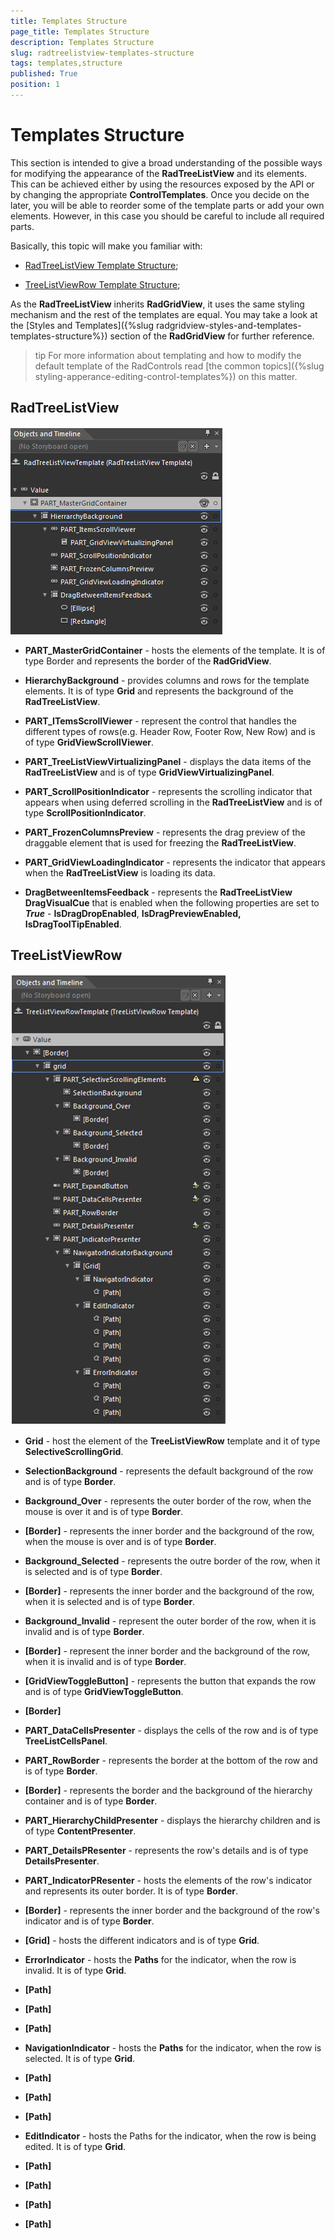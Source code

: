 ```yaml
---
title: Templates Structure
page_title: Templates Structure
description: Templates Structure
slug: radtreelistview-templates-structure
tags: templates,structure
published: True
position: 1
---
```


# Templates Structure



This section is intended to give a broad understanding of the possible ways for modifying the appearance of the __RadTreeListView__ and its elements. This can be achieved either by using the resources exposed by the API or by changing the appropriate __ControlTemplates__. Once you decide on the later, you will be able to reorder some of the template parts or add your own elements. However, in this case you should be careful to include all required parts. 

Basically, this topic will make you familiar with:

* [RadTreeListView Template Structure](#radtreelistview);

* [TreeListViewRow Template Structure](#treelistviewrow);

As the __RadTreeListView__ inherits __RadGridView__, it uses the same styling mechanism and the rest of the templates are equal. You may take a look at the [Styles and Templates]({%slug radgridview-styles-and-templates-templates-structure%}) section of the __RadGridView__ for further reference.
      

>tip For more information about templating and how to modify the default template of the RadControls read [the common topics]({%slug styling-apperance-editing-control-templates%}) on this matter.
      

## RadTreeListView

![](images/TreeLisView_TreeListViewStructure.png)

* **PART_MasterGridContainer** - hosts the elements of the template. It is of type Border and represents the border of the __RadGridView__.

* __HierarchyBackground__ - provides columns and rows for the template elements. It is of type __Grid__ and represents the background of the __RadTreeListView__. 

* **PART_ITemsScrollViewer** - represent the control that handles the different types of rows(e.g. Header Row, Footer Row, New Row) and is of type __GridViewScrollViewer__.

* **PART_TreeListViewVirtualizingPanel** - displays the data items of the __RadTreeListView__ and is of type __GridViewVirtualizingPanel__.

* **PART_ScrollPositionIndicator** - represents the scrolling indicator that appears when using deferred scrolling in the __RadTreeListView__ and is of type __ScrollPositionIndicator__.

* **PART_FrozenColumnsPreview** - represents the drag preview of the draggable element that is used for freezing the __RadTreeListView__.

* **PART_GridViewLoadingIndicator** - represents the indicator that appears when the __RadTreeListView__ is loading its data.

* __DragBetweenItemsFeedback__ - represents the __RadTreeListView DragVisualCue__ that is enabled when the following properties are set to ___True___ - __IsDragDropEnabled__, __IsDragPreviewEnabled, IsDragToolTipEnabled__.  

## TreeListViewRow

![](images/TreeLisView_TreeListViewRowStructure.png)



* __Grid__ - host the element of the __TreeListViewRow__ template and it of type __SelectiveScrollingGrid__.

* __SelectionBackground__ - represents the default background of the row and is of type __Border__.

* **Background_Over** - represents the outer border of the row, when the mouse is over it and is of type __Border__.

* __[Border]__ - represents the inner border and the background of the row, when the mouse is over and is of type __Border__.

* **Background_Selected** - represents the outre border of the row, when it is selected and is of type __Border__.

* __[Border]__ - represents the inner border and the background of the row, when it is selected and is of type __Border__.

* **Background_Invalid** - represent the outer border of the row, when it is invalid and is of type __Border__.

* __[Border]__ - represent the inner border and the background of the row, when it is invalid and is of type __Border__.

* __[GridViewToggleButton]__ - represents the button that expands the row and is of type __GridViewToggleButton__.

* __[Border]__ 

* **PART_DataCellsPresenter** - displays the cells of the row and is of type __TreeListCellsPanel__.

* **PART_RowBorder** - represents the border at the bottom of the row and is of type __Border__.

* __[Border]__ - represents the border and the background of the hierarchy container and is of type __Border__.

* **PART_HierarchyChildPresenter** - displays the hierarchy children and is of type __ContentPresenter__.

* **PART_DetailsPResenter** - represents the row's details and is of type __DetailsPresenter__.

* **PART_IndicatorPResenter** - hosts the elements of the row's indicator and represents its outer border. It is of type __Border__.

* __[Border]__ - represents the inner border and the background of the row's indicator and is of type __Border__.

* __[Grid]__ - hosts the different indicators and is of type __Grid__.

* __ErrorIndicator__ - hosts the __Paths__ for the indicator, when the row is invalid. It is of type __Grid__.

* __[Path]__

* __[Path]__

* __[Path]__

* __NavigationIndicator__ - hosts the __Paths__ for the indicator, when the row is selected. It is of type __Grid__.

* __[Path]__

* __[Path]__

* __[Path]__

* __EditIndicator__ - hosts the Paths for the indicator, when the row is being edited. It is of type __Grid__.

* __[Path]__
  
* __[Path]__
  
* __[Path]__
  
* __[Path]__ 


